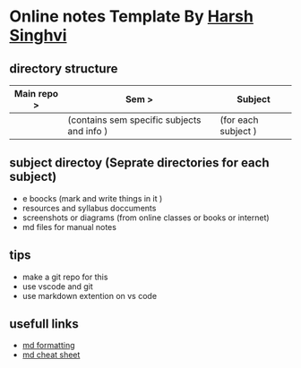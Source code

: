# Online notes Template By  [Harsh Singhvi](https://harshsinghvi.com)

## directory structure

| Main repo >| Sem                                    >   | Subject              |
|------------|--------------------------------------------|----------------------|
|            | (contains sem specific subjects and info ) | (for each subject )  |

## subject directoy (Seprate directories for each subject)

* e boocks (mark and write things in it )
* resources and syllabus doccuments
* screenshots or diagrams (from online classes or books or internet)
* md files for manual notes

## tips

* make a git repo for this
* use vscode and git
* use markdown extention on vs code

## usefull links

* [md formatting](https://www.mylifeorganized.net/support/notes-formatting-with-Markdown/)
* [md  cheat sheet](https://github.com/harshsinghvi/harshsinghvi/blob/master/sample.md)
